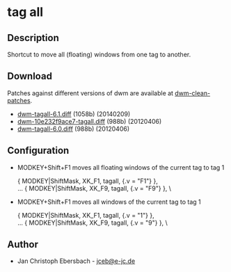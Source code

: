 # tag all #

## Description ##

Shortcut to move all (floating) windows from one tag to another.

## Download ##
Patches against different versions of dwm are available at
[dwm-clean-patches](https://github.com/jceb/dwm-clean-patches).

 * [dwm-tagall-6.1.diff](dwm-tagall-6.1.diff) (1058b) (20140209)
 * [dwm-10e232f9ace7-tagall.diff](dwm-10e232f9ace7-tagall.diff) (988b) (20120406)
 * [dwm-tagall-6.0.diff](dwm-tagall-6.0.diff) (988b) (20120406)

## Configuration ##

 * MODKEY+Shift+F1 moves all floating windows of the current tag to tag 1

    { MODKEY|ShiftMask,     XK_F1,      tagall,        {.v = "F1"} }, \
    ...
    { MODKEY|ShiftMask,     XK_F9,      tagall,        {.v = "F9"} }, \

 * MODKEY+Shift+F1 moves all windows of the current tag to tag 1

    { MODKEY|ShiftMask,     XK_F1,      tagall,        {.v = "1"} }, \
    ...
    { MODKEY|ShiftMask,     XK_F9,      tagall,        {.v = "9"} }, \

## Author ##
 * Jan Christoph Ebersbach - <jceb@e-jc.de>

